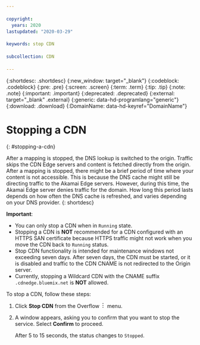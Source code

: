 ```yaml
---

copyright:
  years: 2020
lastupdated: "2020-03-29"

keywords: stop CDN

subcollection: CDN

---
```

{:shortdesc: .shortdesc}
{:new_window: target="_blank"}
{:codeblock: .codeblock}
{:pre: .pre}
{:screen: .screen}
{:term: .term}
{:tip: .tip}
{:note: .note}
{:important: .important}
{:deprecated: .deprecated}
{:external: target="_blank" .external}
{:generic: data-hd-programlang="generic"}
{:download: .download}
{:DomainName: data-hd-keyref="DomainName"}

# Stopping a CDN
{: #stopping-a-cdn}

After a mapping is stopped, the DNS lookup is switched to the origin. Traffic skips the CDN Edge servers and content is fetched directly from the origin. After a mapping is stopped, there might be a brief period of time where your content is not accessible. This is because the DNS cache might still be directing traffic to the Akamai Edge servers. However, during this time, the Akamai Edge server denies traffic for the domain. How long this period lasts depends on how often the DNS cache is refreshed, and varies depending on your DNS provider.
{: shortdesc}

**Important**:

   * You can only stop a CDN when in `Running` state.
   * Stopping a CDN is **NOT** recommended for a CDN configured with an HTTPS SAN certificate because HTTPS traffic might not work when you move the CDN back to `Running` status.
   * Stop CDN functionality is intended for maintenance windows not exceeding seven days. After seven days, the CDN must be started, or it is disabled and traffic to the CDN CNAME is not redirected to the Origin server.
   * Currently, stopping a Wildcard CDN with the CNAME suffix `.cdnedge.bluemix.net` is **NOT** allowed.


To stop a CDN, follow these steps:

1. Click **Stop CDN** from the Overflow ![Overflow menu](images/overflow.png) menu.
2. A window appears, asking you to confirm that you want to stop the service. Select **Confirm** to proceed.

   After 5 to 15 seconds, the status changes to `Stopped`.
